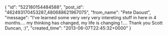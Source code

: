  {
   "id": "522180154484588",
   "post_id": "462493170453287_480688621967075",
   "from_name": "Pete Daoust",
   "message": "I've learned some very very very intereting stuff in here in 4 months.... my thinking has changed, my life is changing !.... Thank you Scott Duncan, :)",
   "created_time": "2013-06-07T22:45:32+0000"
 }
